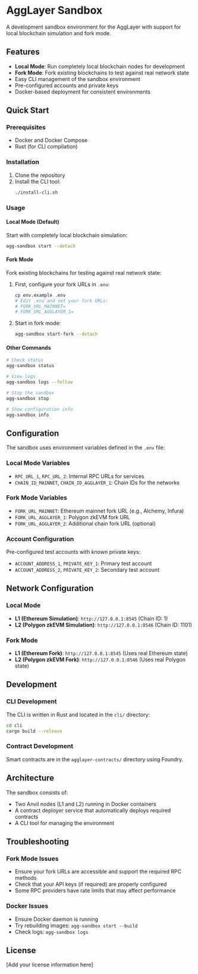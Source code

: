 # AggLayer Sandbox

A development sandbox environment for the AggLayer with support for local blockchain simulation and fork mode.

## Features

- **Local Mode**: Run completely local blockchain nodes for development
- **Fork Mode**: Fork existing blockchains to test against real network state
- Easy CLI management of the sandbox environment
- Pre-configured accounts and private keys
- Docker-based deployment for consistent environments

## Quick Start

### Prerequisites

- Docker and Docker Compose
- Rust (for CLI compilation)

### Installation

1. Clone the repository
2. Install the CLI tool:
   ```bash
   ./install-cli.sh
   ```

### Usage

#### Local Mode (Default)
Start with completely local blockchain simulation:
```bash
agg-sandbox start --detach
```

#### Fork Mode
Fork existing blockchains for testing against real network state:

1. First, configure your fork URLs in `.env`:
   ```bash
   cp env.example .env
   # Edit .env and set your fork URLs:
   # FORK_URL_MAINNET=
   # FORK_URL_AGGLAYER_1=
   ```

2. Start in fork mode:
   ```bash
   agg-sandbox start-fork --detach
   ```

#### Other Commands
```bash
# Check status
agg-sandbox status

# View logs
agg-sandbox logs --follow

# Stop the sandbox
agg-sandbox stop

# Show configuration info
agg-sandbox info
```

## Configuration

The sandbox uses environment variables defined in the `.env` file:

### Local Mode Variables
- `RPC_URL_1`, `RPC_URL_2`: Internal RPC URLs for services
- `CHAIN_ID_MAINNET`, `CHAIN_ID_AGGLAYER_1`: Chain IDs for the networks

### Fork Mode Variables
- `FORK_URL_MAINNET`: Ethereum mainnet fork URL (e.g., Alchemy, Infura)
- `FORK_URL_AGGLAYER_1`: Polygon zkEVM fork URL
- `FORK_URL_AGGLAYER_2`: Additional chain fork URL (optional)

### Account Configuration
Pre-configured test accounts with known private keys:
- `ACCOUNT_ADDRESS_1`, `PRIVATE_KEY_1`: Primary test account
- `ACCOUNT_ADDRESS_2`, `PRIVATE_KEY_2`: Secondary test account

## Network Configuration

### Local Mode
- **L1 (Ethereum Simulation)**: `http://127.0.0.1:8545` (Chain ID: 1)
- **L2 (Polygon zkEVM Simulation)**: `http://127.0.0.1:8546` (Chain ID: 1101)

### Fork Mode
- **L1 (Ethereum Fork)**: `http://127.0.0.1:8545` (Uses real Ethereum state)
- **L2 (Polygon zkEVM Fork)**: `http://127.0.0.1:8546` (Uses real Polygon state)

## Development

### CLI Development
The CLI is written in Rust and located in the `cli/` directory:

```bash
cd cli
cargo build --release
```

### Contract Development
Smart contracts are in the `agglayer-contracts/` directory using Foundry.

## Architecture

The sandbox consists of:
- Two Anvil nodes (L1 and L2) running in Docker containers
- A contract deployer service that automatically deploys required contracts
- A CLI tool for managing the environment

## Troubleshooting

### Fork Mode Issues
- Ensure your fork URLs are accessible and support the required RPC methods
- Check that your API keys (if required) are properly configured
- Some RPC providers have rate limits that may affect performance

### Docker Issues
- Ensure Docker daemon is running
- Try rebuilding images: `agg-sandbox start --build`
- Check logs: `agg-sandbox logs`

## License

[Add your license information here]
